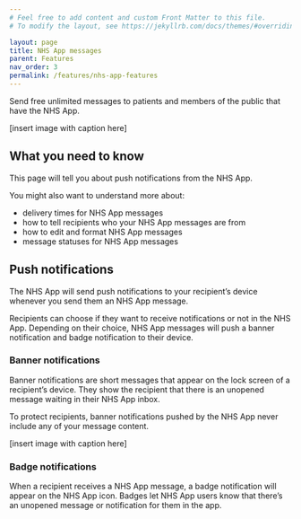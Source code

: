 ```yaml
---
# Feel free to add content and custom Front Matter to this file.
# To modify the layout, see https://jekyllrb.com/docs/themes/#overriding-theme-defaults

layout: page
title: NHS App messages
parent: Features
nav_order: 3
permalink: /features/nhs-app-features
---
```


Send free unlimited messages to patients and members of the public that have the NHS App.

[insert image with caption here]

## What you need to know

This page will tell you about push notifications from the NHS App.

You might also want to understand more about:

- delivery times for NHS App messages
- how to tell recipients who your NHS App messages are from
- how to edit and format NHS App messages
- message statuses for NHS App messages

## Push notifications

The NHS App will send push notifications to your recipient’s device whenever you send them an NHS App message.

Recipients can choose if they want to receive notifications or not in the NHS App. Depending on their choice, NHS App messages will push a banner notification and badge notification to their device.

### Banner notifications

Banner notifications are short messages that appear on the lock screen of a recipient’s device. They show the recipient that there is an unopened message waiting in their NHS App inbox.

To protect recipients, banner notifications pushed by the NHS App never include any of your message content.

[insert image with caption here]

### Badge notifications

When a recipient receives a NHS App message, a badge notification will appear on the NHS App icon. Badges let NHS App users know that there’s an unopened message or notification for them in the app.

